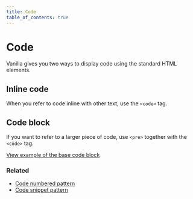 ```yaml
---
title: Code
table_of_contents: true
---
```


# Code

Vanilla gives you two ways to display code using the standard HTML elements.

## Inline code

When you refer to code inline with other text, use the <code>&lt;code&gt;</code> tag.

## Code block

If you want to refer to a larger piece of code, use <code>&lt;pre&gt;</code> together with the <code>&lt;code&gt;</code> tag.

<a href="https://vanilla-framework.github.io/vanilla-framework/examples/base/code/"
    class="js-example">
    View example of the base code block
</a>

### Related

* [Code numbered pattern](/en/patterns/code-numbered/)
* [Code snippet pattern](/en/patterns/code-snippet/)
